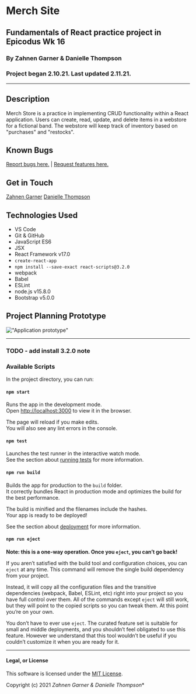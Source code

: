 # Merch Site

## Fundamentals of React practice project in Epicodus Wk 16

### By Zahnen Garner & Danielle Thompson

### Project began 2.10.21. Last updated 2.11.21.

---

## Description
Merch Store is a practice in implementing CRUD functionality within a React application. Users can create, read, update, and delete items in a webstore for a fictional band. The webstore will keep track of inventory based on "purchases" and "restocks".

## Known Bugs

[Report bugs here.](https://github.com/Zahnen/merch-store/issues) | [Request features here.](https://github.com/Zahnen/merch-store/issues)

## Get in Touch

[Zahnen Garner](zahnen@gmail.com)
[Danielle Thompson](danithompson74@gmail.com)

## Technologies Used

- VS Code
- Git & GitHub
- JavaScript ES6
- JSX
- React Framework v17.0
- `create-react-app`
- `npm install --save-exact react-scripts@3.2.0`
- webpack
- Babel
- ESLint
- node.js v15.8.0
- Bootstrap v5.0.0

## Project Planning Prototype

!["Application prototype"](https://i.imgur.com/oBXkGsi.png)

---

### TODO - add install 3.2.0 note

### Available Scripts

In the project directory, you can run:

#### `npm start`

Runs the app in the development mode.\
Open [http://localhost:3000](http://localhost:3000) to view it in the browser.

The page will reload if you make edits.\
You will also see any lint errors in the console.

#### `npm test`

Launches the test runner in the interactive watch mode.\
See the section about [running tests](https://facebook.github.io/create-react-app/docs/running-tests) for more information.

#### `npm run build`

Builds the app for production to the `build` folder.\
It correctly bundles React in production mode and optimizes the build for the best performance.

The build is minified and the filenames include the hashes.\
Your app is ready to be deployed!

See the section about [deployment](https://facebook.github.io/create-react-app/docs/deployment) for more information.

#### `npm run eject`

**Note: this is a one-way operation. Once you `eject`, you can’t go back!**

If you aren’t satisfied with the build tool and configuration choices, you can `eject` at any time. This command will remove the single build dependency from your project.

Instead, it will copy all the configuration files and the transitive dependencies (webpack, Babel, ESLint, etc) right into your project so you have full control over them. All of the commands except `eject` will still work, but they will point to the copied scripts so you can tweak them. At this point you’re on your own.

You don’t have to ever use `eject`. The curated feature set is suitable for small and middle deployments, and you shouldn’t feel obligated to use this feature. However we understand that this tool wouldn’t be useful if you couldn’t customize it when you are ready for it.

---

#### Legal, or License

This software is licensed under the [MIT License](https://choosealicense.com/licenses/mit/).

Copyright (c) 2021 *_Zahnen Garner & Danielle Thompson_**